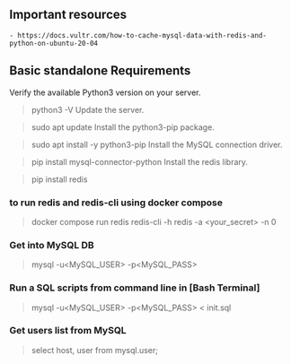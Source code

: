 ## Important resources
    - https://docs.vultr.com/how-to-cache-mysql-data-with-redis-and-python-on-ubuntu-20-04

## Basic standalone Requirements
Verify the available Python3 version on your server.

> python3 -V
Update the server.

> sudo apt update
Install the python3-pip package.

> sudo apt install -y python3-pip
Install the MySQL connection driver.

> pip install mysql-connector-python
Install the redis library.

> pip install redis

### to run redis and redis-cli using docker compose
> docker compose run redis redis-cli -h redis -a <your_secret> -n 0

### Get into MySQL DB

> mysql -u<MySQL_USER> -p<MySQL_PASS>

### Run a SQL scripts from command line in [Bash Terminal]

> mysql -u<MySQL_USER> -p<MySQL_PASS> < init.sql

### Get users list from MySQL
> select host, user from mysql.user;